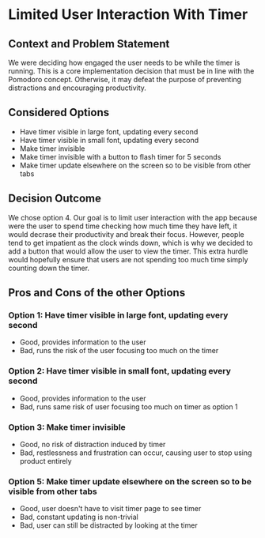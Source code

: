# Limited User Interaction With Timer

## Context and Problem Statement

We were deciding how engaged the user needs to be while the timer is running. This is a core implementation decision that must be in line with the Pomodoro concept. Otherwise, it may defeat the purpose of preventing distractions and encouraging productivity. 

## Considered Options

* Have timer visible in large font, updating every second
* Have timer visible in small font, updating every second
* Make timer invisible
* Make timer invisible with a button to flash timer for 5 seconds 
* Make timer update elsewhere on the screen so to be visible from other tabs

## Decision Outcome

We chose option 4. Our goal is to limit user interaction with the app because were the user to spend time checking how much time they have left, it would decrase their productivity and break their focus. However, people tend to get impatient as the clock winds down, which is why we decided to add a button that would allow the user to view the timer. This extra hurdle would hopefully ensure that users are not spending too much time simply counting down the timer. 

## Pros and Cons of the other Options

### Option 1: Have timer visible in large font, updating every second

* Good, provides information to the user
* Bad, runs the risk of the user focusing too much on the timer

### Option 2: Have timer visible in small font, updating every second

* Good, provides information to the user
* Bad, runs same risk of user focusing too much on timer as option 1

### Option 3: Make timer invisible

* Good, no risk of distraction induced by timer
* Bad, restlessness and frustration can occur, causing user to stop using product entirely

### Option 5: Make timer update elsewhere on the screen so to be visible from other tabs

* Good, user doesn't have to visit timer page to see timer
* Bad, constant updating is non-trivial
* Bad, user can still be distracted by looking at the timer